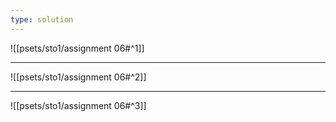 ```yaml
---
type: solution
---
```


![[psets/sto1/assignment 06#^1]]

---

![[psets/sto1/assignment 06#^2]]

---

![[psets/sto1/assignment 06#^3]]